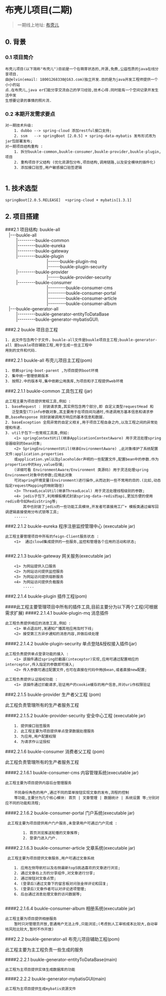 # 布壳儿项目(二期)
>一期线上地址: [布壳儿](https://www.buukle.top/)
## 0. 背景
### 0.1 项目简介
````
布壳儿项目(以下简称"布壳儿")目前是一个在萌芽状态的,开源,免费,公益性质的java在线分享项目.
由@elvin(email: 18001268330@163.com)独立开发.目的是为java开发工程师提供一个小小的站
点.在布壳儿,java er们能分享交流自己的学习经验,技术心得.同时能有一个空间记录开发生活中发
生想要记录的事情的照片流.

````
### 0.2 本期开发需求要点
````
对一期技术升级:
    1. dubbo --> spring-cloud 添加restful接口支持;
    2. ssm   --> springBoot [2.0.5] + spring-data-mybatis 发布形式改为jar包部署发布;
对一期项目结构重构 : 
    1. 拆分buukle-common,buukle-consumer,buukle-provider,buukle-plugin,项目
    2. 重构项目子父结构 (优化资源包分布,项目结构,调用链路,以及安全模块的插件化)
    3. 添加接口验签,用户敏感接口验签逻辑
    
````

## 1. 技术选型
````
springBoot[2.0.5.RELEASE]  +spring-cloud + mybatis[1.3.1] 

````
## 2. 项目搭建
###2.1 项目结构:
buukle-all\
&nbsp;&nbsp;&nbsp;|---buukle-all\
&nbsp;&nbsp;&nbsp;&nbsp;&nbsp;&nbsp;&nbsp;&nbsp;&nbsp;|---------buukle-common\
&nbsp;&nbsp;&nbsp;&nbsp;&nbsp;&nbsp;&nbsp;&nbsp;&nbsp;|---------buukle-eureka\
&nbsp;&nbsp;&nbsp;&nbsp;&nbsp;&nbsp;&nbsp;&nbsp;&nbsp;|---------buukle-gateway\
&nbsp;&nbsp;&nbsp;&nbsp;&nbsp;&nbsp;&nbsp;&nbsp;&nbsp;|---------buukle-plugin\
&nbsp;&nbsp;&nbsp;&nbsp;&nbsp;&nbsp;&nbsp;&nbsp;&nbsp;&nbsp;
&nbsp;&nbsp;&nbsp;&nbsp;&nbsp;&nbsp;&nbsp;&nbsp;&nbsp;&nbsp;
&nbsp;&nbsp;&nbsp;&nbsp;&nbsp;&nbsp;&nbsp;&nbsp;&nbsp;&nbsp;&nbsp;&nbsp;|------buukle-plugin-mq\
&nbsp;&nbsp;&nbsp;&nbsp;&nbsp;&nbsp;&nbsp;&nbsp;&nbsp;&nbsp;
&nbsp;&nbsp;&nbsp;&nbsp;&nbsp;&nbsp;&nbsp;&nbsp;&nbsp;&nbsp;
&nbsp;&nbsp;&nbsp;&nbsp;&nbsp;&nbsp;&nbsp;&nbsp;&nbsp;&nbsp;&nbsp;&nbsp;|------buukle-plugin-security\
&nbsp;&nbsp;&nbsp;&nbsp;&nbsp;&nbsp;&nbsp;&nbsp;&nbsp;|---------buukle-provider\
&nbsp;&nbsp;&nbsp;&nbsp;&nbsp;&nbsp;&nbsp;&nbsp;&nbsp;&nbsp;
&nbsp;&nbsp;&nbsp;&nbsp;&nbsp;&nbsp;&nbsp;&nbsp;&nbsp;&nbsp;
&nbsp;&nbsp;&nbsp;&nbsp;&nbsp;&nbsp;&nbsp;&nbsp;&nbsp;&nbsp;&nbsp;&nbsp;|------buukle-provider-security\
&nbsp;&nbsp;&nbsp;&nbsp;&nbsp;&nbsp;&nbsp;&nbsp;&nbsp;|---------buukle-consumer\
&nbsp;&nbsp;&nbsp;&nbsp;&nbsp;&nbsp;&nbsp;&nbsp;&nbsp;&nbsp;
&nbsp;&nbsp;&nbsp;&nbsp;&nbsp;&nbsp;&nbsp;&nbsp;&nbsp;&nbsp;
&nbsp;&nbsp;&nbsp;&nbsp;&nbsp;&nbsp;&nbsp;&nbsp;&nbsp;&nbsp;&nbsp;&nbsp;|---------buukle-consumer-cms\
&nbsp;&nbsp;&nbsp;&nbsp;&nbsp;&nbsp;&nbsp;&nbsp;&nbsp;&nbsp;
&nbsp;&nbsp;&nbsp;&nbsp;&nbsp;&nbsp;&nbsp;&nbsp;&nbsp;&nbsp;
&nbsp;&nbsp;&nbsp;&nbsp;&nbsp;&nbsp;&nbsp;&nbsp;&nbsp;&nbsp;&nbsp;&nbsp;|---------buukle-consumer-portal\
&nbsp;&nbsp;&nbsp;&nbsp;&nbsp;&nbsp;&nbsp;&nbsp;&nbsp;&nbsp;
&nbsp;&nbsp;&nbsp;&nbsp;&nbsp;&nbsp;&nbsp;&nbsp;&nbsp;&nbsp;
&nbsp;&nbsp;&nbsp;&nbsp;&nbsp;&nbsp;&nbsp;&nbsp;&nbsp;&nbsp;&nbsp;&nbsp;|---------buukle-consumer-article\
&nbsp;&nbsp;&nbsp;&nbsp;&nbsp;&nbsp;&nbsp;&nbsp;&nbsp;&nbsp;
&nbsp;&nbsp;&nbsp;&nbsp;&nbsp;&nbsp;&nbsp;&nbsp;&nbsp;&nbsp;
&nbsp;&nbsp;&nbsp;&nbsp;&nbsp;&nbsp;&nbsp;&nbsp;&nbsp;&nbsp;&nbsp;&nbsp;|---------buukle-consumer-album\
&nbsp;&nbsp;&nbsp;|---buukle-generator-all\
&nbsp;&nbsp;&nbsp;&nbsp;&nbsp;&nbsp;&nbsp;&nbsp;&nbsp;|---------buukle-generator-entityToDataBase\
&nbsp;&nbsp;&nbsp;&nbsp;&nbsp;&nbsp;&nbsp;&nbsp;&nbsp;|---------buukle-generator-mybatisGUI\

###2.2 buukle 项目总工程
````
1. 此文件包含两个子文件，buukle-all文件是buukle项目主工程;buukle-generator-all 是buukle项目辅助工程,用于生成一些主工程中
用到的文件和代码.

````
###2.2.1 buukle-all 布壳儿项目主工程(pom)
````
1. 依赖spring-boot-parent ,为项目提供boot环境
2. 集中统一管理依赖版本
3. 按照2.中的版本号,集中依赖公用类库,为项目和子工程提供web环境

````
###2.2.1.1 buukle-common 工具包工程 (jar)
````
此工程主要为项目提供常规工具,例如 : 
1. baseRequest : 封装请求类,其实例包含两个部分,即 自定义类型requestHead 和 
   泛型类型(T)info参数对象,其主要用于在项目间沟通时,传递调用方基本信息和请求参数,baseResponse 则封装被调用方响应的基本信息和数据.
2. baseException 全局异常的自定义相关,用于项目工程自身之内,以及工程之间的异常处理和传递.
3. util子包下一些常规工具类,例如:
    <1> springContextUtil(继承ApplicationContextAware) 用于灵活处理spring容器级别的bean对象;
    <2> SpringEnvironmentUtil(继承EnvironmentAware) ,此对象维护了系统配置文件:application.properties
    或application.yml以及placeholder声明的一些配置文件,配置bean中的参数.作为properties中的key,value存储;
    (详细可看 EnvironmentAware/Environment 类源码) 用于灵活处理spring Environment对象中的参数;应用此对象
    可对apring环境变量(Environment)进行操作,从而达到一些不常用的目的.(比如,动态指定requestMapping的映射路径)
    <3> ThreadLocalUtil(继承ThreadLocal) 用于灵活处理线程级别的参数;
    <4> jedis子包下,利用模板模式封装spring-data-redis的api,更加方便的使用redis命令如RedisString等;
        其中也封装了jedis的一些功能工具模块,开发者可直接用工厂+ 模板类通过编写回调逻辑直接使用分布式锁等工具;
    ......
````
###2.2.1.2 buukle-eureka 程序注册监控管理中心 (executable jar)

````
此工程主要管理项目中所有的feign-Client服务状态 : 
    <1>  通过cloud集成提供的一些服务,监控和管理各个应用的活动和状态;
        
````
###2.2.1.3 buukle-gateway 网关服务(executable jar)

````
    <1> 为网站提供入口服务
    <2> 为网站访问提供监控服务
    <3> 为网站访问提供熔断服务
    <4> 为网站访问提供负载服务
        .....
````
###2.2.1.4 buukle-plugin 插件工程(pom)

####此工程主要管理项目中所有的插件工具,目前主要分为以下两个工程(可根据需求扩展)
####2.2.1.4.1 buukle-plugin-mq 消息插件

````
此工程负责提供相应的消息工具,例如 :
    <1> 单点退出时,发通知广播其他应用及时下线;
    <2> 接受第三方异步通知的消息内容,并做后续处理
````
####2.2.1.4.2 buukle-plugin-security 单点登陆&授权接入插件(jar)
````
此工程负责提供单点登录功能的接入 :
    <1> 该插件通过spring拦截器(inteceptor)实现,应用可通过配置相应的interceptor,传入指定的参数即可接入;
    <2> 传入参数可通过配置文件,也可在直接在代码中用@bean,或者直接new配置;

此工程负责提供认证授权功能 :
    <1> 该插件通过拦截请求,验证用户的cookie缓存的用户信息,并对uri作权限验证 
````
###2.2.1.5 buukle-provider 生产者父工程 (pom)

此工程负责管理所有的生产者服务工程

####2.2.1.5.2 buukle-provider-security 安全中心工程 (executable jar)
````
    1. 提供接口验签服务
    2. 此工程主要为项目提供单点登录数据处理服务
    3. 为应用,用户配置权限
    4. 为请求作认证授权
````

###2.2.1.6 buukle-consumer 消费者父工程 (pom)

此工程负责管理所有的生产者服务工程

####2.2.1.6.1 buukle-consumer-cms 内容管理系统(executable jar)
````
此工程主要为项目提供内容后台管理服务

    不同身份角色的用户,通过不同的菜单按钮实现文章的发布,流程的控制
    等功能,主要分为几个核心模块: 首页 | 文章管理 | 数据统计 | 系统设置 等;分别对应不同的功能和流程;
````
####2.2.1.6.2 buukle-consumer-portal 门户系统(executable jar)
````
 此工程主要为项目提供用户门户服务,未登录用户可通过门户完成 :
        
        1. 首页浏览推送轮播的文章推荐;
        2. 登录门进入门户.
````
####2.2.1.6.3 buukle-consumer-article 文章系统(executable jar)
````
 此工程主要为项目提供文章服务,用户可通过文章系统
 
    1. 应用左侧导航栏以及右侧最新top5挑选喜欢的文章进行浏览;
    2. 通过文章右上方的分享组件,对文章进行分享;
    2. 通过按钮对文章点赞;
    4. (登录后)通过文章下的留言板对问张金祥评论和回复;
    5. (登录后)文章作者可以对评论进项管理;
    6. 后台通过消息处理文章的访问数据等;
     
````
####2.2.1.6.4 buukle-consumer-album 相册系统(executable jar)
````
此工程主要为项目提供相册服务
    暂时只对管理员开放,普通用户无法上传,只能浏览;(考虑到人工审核成本比较大,自动审核风险比较大,暂时不作开放)
````
###2.2.2 buukle-generator-all 布壳儿项目辅助工程(pom)

此工程主要为主工程负责一些生成的服务

####2.2.2.1 buukle-generator-entityToDataBase(main)
````
此工程为主项目提供实体生成数据库的功能
````
####2.2.2.2 buukle-generator-mybatisGUI(main)
````    
此工程为主项目提供生成mybatis资源文件
````
